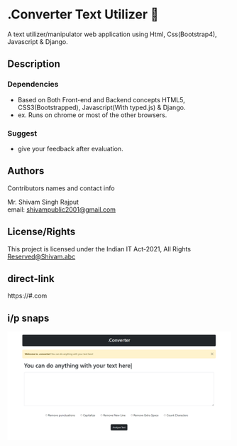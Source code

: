 # .Converter Text Utilizer :partying_face:

A text utilizer/manipulator web application using Html, Css(Bootstrap4), Javascript & Django.

## Description



### Dependencies

* Based on Both Front-end and Backend concepts HTML5, CSS3(Bootstrapped), Javascript(With typed.js) & Django.
* ex. Runs on chrome or most of the other browsers.

### Suggest
* give your feedback after evaluation.

## Authors

Contributors names and contact info

Mr. Shivam Singh Rajput  
email: shivampublic2001@gmail.com

## License/Rights

This project is licensed under the Indian IT Act-2021, All Rights Reserved@Shivam.abc

## direct-link

https://#.com

## i/p snaps

![Test Image](https://github.com/gitinit-shivamrathour/gitinit-dotconverter.github.io/blob/main/Screenshot%202022-07-12%20010826.png)
